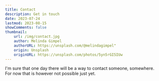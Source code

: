 ```yaml
---
title: Contact
description: Get in touch
date: 2023-07-24
lastmod: 2023-08-15
showComments: false
thumbnail:
    url: /img/contact.jpg
    author: Melinda Gimpel
    authorURL: https://unsplash.com/@melindagimpel"
    origin: Unsplash
    originURL: https://unsplash.com/photos/5yn5rGI5IUw
---
```

<!-- CSpell:ignore Gimpel lastmod -->

I'm sure that one day there will be a way to contact someone, somewhere.  
For now that is however not possible just yet.
  